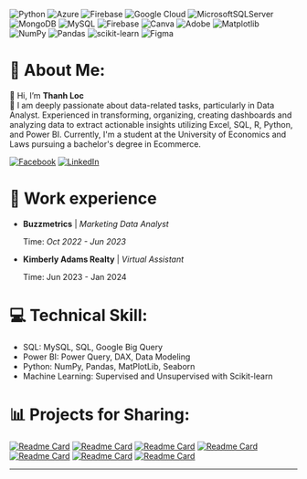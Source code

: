 ![Python](https://img.shields.io/badge/python-3670A0?style=flat&logo=python&logoColor=ffdd54) ![Azure](https://img.shields.io/badge/azure-%230072C6.svg?style=flat&logo=microsoftazure&logoColor=white) ![Firebase](https://img.shields.io/badge/firebase-%23039BE5.svg?style=flat&logo=firebase) ![Google Cloud](https://img.shields.io/badge/GoogleCloud-%234285F4.svg?style=flat&logo=google-cloud&logoColor=white) ![MicrosoftSQLServer](https://img.shields.io/badge/Microsoft%20SQL%20Server-CC2927?style=flat&logo=microsoft%20sql%20server&logoColor=white) ![MongoDB](https://img.shields.io/badge/MongoDB-%234ea94b.svg?style=flat&logo=mongodb&logoColor=white) ![MySQL](https://img.shields.io/badge/mysql-4479A1.svg?style=flat&logo=mysql&logoColor=white) ![Firebase](https://img.shields.io/badge/firebase-a08021?style=flat&logo=firebase&logoColor=ffcd34) ![Canva](https://img.shields.io/badge/Canva-%2300C4CC.svg?style=flat&logo=Canva&logoColor=white) ![Adobe](https://img.shields.io/badge/adobe-%23FF0000.svg?style=flat&logo=adobe&logoColor=white) ![Matplotlib](https://img.shields.io/badge/Matplotlib-%23ffffff.svg?style=flat&logo=Matplotlib&logoColor=black) ![NumPy](https://img.shields.io/badge/numpy-%23013243.svg?style=flat&logo=numpy&logoColor=white) ![Pandas](https://img.shields.io/badge/pandas-%23150458.svg?style=flat&logo=pandas&logoColor=white) ![scikit-learn](https://img.shields.io/badge/scikit--learn-%23F7931E.svg?style=flat&logo=scikit-learn&logoColor=white) ![Figma](https://img.shields.io/badge/figma-%23F24E1E.svg?style=flat&logo=figma&logoColor=white)
# 💫 About Me:
👋 Hi, I’m **Thanh Loc**<br>👀 I am deeply passionate about data-related tasks, particularly in Data Analyst. Experienced in transforming, organizing, creating dashboards and analyzing data to extract actionable insights utilizing Excel, SQL, R, Python, and Power BI. Currently, I'm a student at the University of Economics and Laws pursuing a bachelor's degree in Ecommerce.

[![Facebook](https://img.shields.io/badge/Facebook-%231877F2.svg?logo=Facebook&logoColor=white)](https://facebook.com/https://www.facebook.com/thanh.loc.50999405/) [![LinkedIn](https://img.shields.io/badge/LinkedIn-%230077B5.svg?logo=linkedin&logoColor=white)](https://linkedin.com/in/https://www.linkedin.com/in/ledacthanhloc/) 


# 💼 Work experience

- **Buzzmetrics** |
  *Marketing Data Analyst*
  
  Time: *Oct 2022 - Jun 2023*

- **Kimberly Adams Realty** |
  *_Virtual Assistant_*
  
  Time: Jun 2023 - Jan 2024



# 💻 Technical Skill:
- SQL: MySQL, SQL, Google Big Query
- Power BI: Power Query, DAX, Data Modeling
- Python: NumPy, Pandas, MatPlotLib, Seaborn
- Machine Learning: Supervised and Unsupervised with Scikit-learn

# 📊 Projects for Sharing:
[![Readme Card](https://github-readme-stats.vercel.app/api/pin/?username=thanhloc81&repo=VN30-Stock-Dashboard&theme=ambient_gradient&hide_border=false&card_width=500&show_icons=True)](https://github.com/thanhloc81/VN30-Stock-Dashboard)
[![Readme Card](https://github-readme-stats.vercel.app/api/pin/?username=thanhloc81&repo=Customer-segmentation&theme=ambient_gradient&hide_border=false&card_width=500&show_icons=True)](https://github.com/thanhloc81/Customer-segmentation)
[![Readme Card](https://github-readme-stats.vercel.app/api/pin/?username=thanhloc81&repo=Dashboard-support-Market-Expansion-Strategy&theme=ambient_gradient&hide_border=false&card_width=500&show_icons=True)](https://github.com/thanhloc81/Dashboard-support-Market-Expansion-Strategy)
[![Readme Card](https://github-readme-stats.vercel.app/api/pin/?username=thanhloc81&repo=SQL-Project-Bicycles-Practise&theme=ambient_gradient&hide_border=false&card_width=500&show_icons=True)](https://github.com/thanhloc81/SQL-Project-Bicycles-Practise)
[![Readme Card](https://github-readme-stats.vercel.app/api/pin/?username=thanhloc81&repo=RFM-MODEL-PROJECT&theme=ambient_gradient&hide_border=false&card_width=500&show_icons=True)](https://github.com/thanhloc81/RFM-MODEL-PROJECT)
[![Readme Card](https://github-readme-stats.vercel.app/api/pin/?username=thanhloc81&repo=Predicting-the-Closing-Price-of-ACB&theme=ambient_gradient&hide_border=false&card_width=500&show_icons=True)](https://github.com/thanhloc81/Predicting-the-Closing-Price-of-ACB)
[![Readme Card](https://github-readme-stats.vercel.app/api/pin/?username=thanhloc81&repo=Future-Retail-Sales-Analysis&theme=ambient_gradient&hide_border=false&card_width=500&show_icons=True)](https://github.com/thanhloc81/Future-Retail-Sales-Analysis)

---

